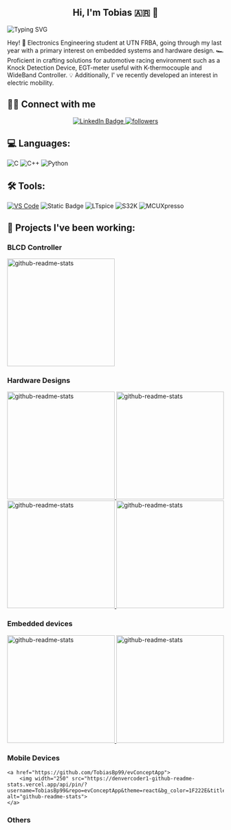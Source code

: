 <h2 align="center">Hi, I'm Tobias 🇦🇷 👋</h2>

![Typing SVG](https://readme-typing-svg.herokuapp.com?lines=Electronic+Engineer;Embedded+Systems;Hardware+Design)

Hey! 👋 Electronics Engineering student at UTN FRBA, going through my last year with a primary interest on embedded systems and hardware design. 
🏎️ Proficient in crafting solutions for automotive racing environment such as a Knock Detection Device, EGT-meter useful with K-thermocouple and WideBand Controller.
💡 Additionally, I' ve recently developed an interest in electric mobility.

## 🙋‍♂️ Connect with me 
<p align="center">
    <a href="https://www.linkedin.com/in/tobiasbavasso/">
        <img src="https://img.shields.io/badge/LinkedIn-blue?style=for-the-badge&logo=linkedin&logoColor=white" alt="LinkedIn Badge">
    </a>
    <a href="https://github.com/TobiasBp99">
        <img alt="followers" title="Follow me on Github" src="https://img.shields.io/github/followers/TobiasBp99?color=236ad3&style=for-the-badge&logo=github&label=Follow"/>
    </a>
</p>

## 💻 Languages:
![C](https://img.shields.io/badge/c-%2300599C.svg?style=for-the-badge&logo=c&logoColor=white) 
![C++](https://img.shields.io/badge/c++-%2300599C.svg?style=for-the-badge&logo=c%2B%2B&logoColor=white) 
![Python](https://img.shields.io/badge/python-3670A0?style=for-the-badge&logo=python&logoColor=ffdd54)

## 🛠️ Tools: 
[![VS Code](https://img.shields.io/badge/VS%20Code-blue?style=for-the-badge&logo=visual-studio-code)](your_vscode_workspace_link)
![Static Badge](https://img.shields.io/badge/Altium-gray?style=for-the-badge&logo=altiumdesigner&logoColor=black&labelColor=%23e8eaed&color=%23e8eaed)
![LTspice](https://img.shields.io/static/v1?style=for-the-badge&message=LTspice&color=900028&logo=LTspice&logoColor=FFFFFF&label=)
![S32K](https://img.shields.io/badge/S32K-Blue?style=for-the-badge&logo=NXP)
![MCUXpresso](https://img.shields.io/badge/MCUXpresso-Blue?style=for-the-badge&logo=NXP)

## 📕 Projects I've been working:

### BLCD Controller
<p align="left">
    <a href="https://github.com/TobiasBp99/BLCD-Controller">
        <img width="250" src="https://denvercoder1-github-readme-stats.vercel.app/api/pin/?username=TobiasBp99&repo=BLCD-Controller&theme=react&bg_color=1F222E&title_color=F85D7F&icon_color=F8D866&hide_border=true&show_icons=false" alt="github-readme-stats">
    </a>
</p>

### Hardware Designs

<p align="left">
    <a href="https://github.com/TobiasBp99/powerTrain">
        <img width="250" src="https://denvercoder1-github-readme-stats.vercel.app/api/pin/?username=TobiasBp99&repo=powerTrain&theme=react&bg_color=1F222E&title_color=F85D7F&icon_color=F8D866&hide_border=true&show_icons=false" alt="github-readme-stats">
    </a>
    <a href="https://github.com/TobiasBp99/remoteControl">
        <img width="250" src="https://denvercoder1-github-readme-stats.vercel.app/api/pin/?username=TobiasBp99&repo=remoteControl&theme=react&bg_color=1F222E&title_color=F85D7F&icon_color=F8D866&hide_border=true&show_icons=false" alt="github-readme-stats">
    </a>
    <a href="https://github.com/TobiasBp99/bms">
        <img width="250" src="https://denvercoder1-github-readme-stats.vercel.app/api/pin/?username=TobiasBp99&repo=bms&theme=react&bg_color=1F222E&title_color=F85D7F&icon_color=F8D866&hide_border=true&show_icons=false" alt="github-readme-stats">
    </a>
    <a href="https://github.com/TobiasBp99/nodeWiFi">
        <img width="250" src="https://denvercoder1-github-readme-stats.vercel.app/api/pin/?username=TobiasBp99&repo=nodeWiFi&theme=react&bg_color=1F222E&title_color=F85D7F&icon_color=F8D866&hide_border=true&show_icons=false" alt="github-readme-stats">
    </a>
</p>


### Embedded devices
<p align="left">
    <a href="https://github.com/TobiasBp99/LPC845-BRK">
        <img width="250" src="https://denvercoder1-github-readme-stats.vercel.app/api/pin/?username=TobiasBp99&repo=LPC845-BRK&theme=react&bg_color=1F222E&title_color=F85D7F&icon_color=F8D866&hide_border=true&show_icons=false" alt="github-readme-stats">
    </a>
    <a href="https://github.com/TobiasBp99/Nave-Assembly">
        <img width="250" src="https://denvercoder1-github-readme-stats.vercel.app/api/pin/?username=TobiasBp99&repo=Nave-Assembly&theme=react&bg_color=1F222E&title_color=F85D7F&icon_color=F8D866&hide_border=true&show_icons=false" alt="github-readme-stats">
    </a>
</p>

### Mobile Devices

<p align="left">

    <a href="https://github.com/TobiasBp99/evConceptApp">
        <img width="250" src="https://denvercoder1-github-readme-stats.vercel.app/api/pin/?username=TobiasBp99&repo=evConceptApp&theme=react&bg_color=1F222E&title_color=F85D7F&icon_color=F8D866&hide_border=true&show_icons=false" alt="github-readme-stats">
    </a>

</p>


### Others

<p align="left">

</p>



